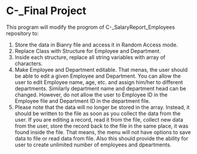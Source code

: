 # C-_Final Project
This program will modify the progrom of C-_SalaryReport_Employees repository to:
1. Store the data in Bianry file and access it in Random Access mode.
2. Replace Class with Structure for Employee and Department.
3. Inside each structure, replace all string variables with array of characters. 
4. Make Employee and Department editable. That menas, the user should be able to edit a given Employee and Department.
   You can allow the user to edit Employee name, age, etc. and assign him/her to different departments. Similarly department
   name and department head can be changed. However, do not allow the user to Employee ID in the Employee file and Department ID
   in the department file.
5. Please note that the data will no longer be stored in the array. Instead, it should be written to the file as soon as you
   collect the data from the user. If you are editing a record, read it from the file, collect new data from the user,
   store the record back to the file in the same place, it was found inside the file. That means, the menu will not have
   options to save data to file or read data from file. Also this should provide the ability for user to create unlimited 
   number of employees and dpeartments.

